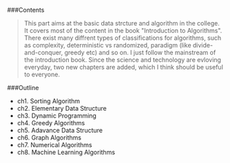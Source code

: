 ###Contents
>This part aims at the basic data strcture and algorithm in the college. It covers most of the content in 
the book "Introduction to Algorithms". There exist many diffrent types of classifications for algorithms, 
such as complexity, deterministic vs randomized, paradigm (like divide-and-conquer, greedy etc) and so on.
I just follow the mainstream of the introduction book. Since the science and technology are evloving 
everyday, two new chapters are added, which I think should be useful to everyone.  

###Outline
- ch1. Sorting Algorithm
- ch2. Elementary Data Structure
- ch3. Dynamic Programming
- ch4. Greedy Algorithms
- ch5. Adavance Data Structure
- ch6. Graph Algorithms
- ch7. Numerical Algorithms
- ch8. Machine Learning Algorithms


